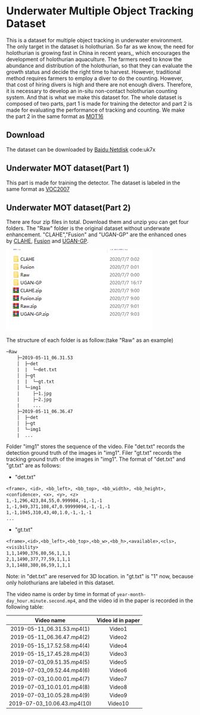 # Underwater Multiple Object Tracking Dataset

This is a dataset for multiple object tracking in underwater environment. The only target in the dataset is holothurian. So far as we know, the need for holothurian is growing fast in China in recent years,, which encourages the development of holothurian aquaculture. The farmers need to know the abundance and distribution of the holothurian, so that they can evaluate the growth status and decide the right time to harvest. However, traditional method requires farmers to employ a diver to do the counting. However, that cost of hiring divers is high and there are not enough divers. Therefore, it is necessary to develop an in-situ non-contact holothurian counting system. And that is what we make this dataset for. The whole dataset is composed of two parts, part 1 is made for training the detector and part 2 is made for evaluating the performance of tracking and counting. We make the part 2 in the same format as [MOT16](https://motchallenge.net/data/MOT16/)


## Download

The dataset can be downloaded by [Baidu Netdisk](https://pan.baidu.com/s/1JRjW8TjbT-TW60kHY18yWg) code:uk7x  

## Underwater MOT dataset(Part 1)

This part is made for training the detector. The dataset is labeled in the same format as [VOC2007](http://host.robots.ox.ac.uk/pascal/VOC/index.html)

## Underwater MOT dataset(Part 2)

There are four zip files in total. Download them and unzip you can get four folders. The "Raw" folder is the original dataset without underwate enhancement. "CLAHE","Fusion" and "UGAN-GP" are the enhanced ones by [CLAHE](https://link.springer.com/article/10.1023/B:VLSI.0000028532.53893.82), [Fusion](https://ieeexplore.ieee.org/abstract/document/6247661/) and [UGAN-GP](https://ieeexplore.ieee.org/abstract/document/8460552).

![](imgs/screenshot_unzip.png)  

The structure of each folder is as follow:(take "Raw" as an example)

```
─Raw
    ├─2019-05-11_06.31.53
    │  ├─det
    |  |  └─det.txt
    │  ├─gt
    |  |  └─gt.txt
    │  └─img1
    |     ├─1.jpg
    |     ├─2.jpg
    |     ...
    ├─2019-05-11_06.36.47
    │  ├─det
    │  ├─gt
    │  └─img1
    |  ...
```

Folder "img1" stores the sequence of the video. File "det.txt" records the detection ground truth of the images in "img1". Filer "gt.txt" records the tracking ground truth of the images in "img1". The format of "det.txt" and "gt.txt" are as follows:

- "det.txt"

```
<frame>, <id>, <bb_left>, <bb_top>, <bb_width>, <bb_height>, <confidence>, <x>, <y>, <z>
1,-1,296,423,84,55,0.999984,-1,-1,-1
1,-1,949,371,108,47,0.99999094,-1,-1,-1
1,-1,1045,310,43,40,1.0,-1,-1,-1
...
```

- "gt.txt"

```
<frame>,<id>,<bb_left>,<bb_top>,<bb_w>,<bb_h>,<available>,<cls>,<visibility>
1,1,1490,376,80,56,1,1,1
2,1,1490,377,77,59,1,1,1
3,1,1488,380,86,59,1,1,1
```
Note: <x><y><z> in "det.txt" are reserved for 3D location. <cls> in "gt.txt" is "1" now, because only holothurians are labeled in this dataset.

The video name is order by time in format of ```year-month-day_hour.minute.second.mp4```, and the video id in the paper is recorded in the following table:

|          Video name         | Video id in paper |
|:---------------------------:|:-----------------:|
|  2019-05-11_06.31.53.mp4(1) |       Video1      |
|  2019-05-11_06.36.47.mp4(2) |       Video2      |
|  2019-05-15_17.52.58.mp4(4) |       Video4      |
|  2019-05-15_17.45.28.mp4(3) |       Video3      |
|  2019-07-03_09.51.35.mp4(5) |       Video5      |
|  2019-07-03_09.52.44.mp4(6) |       Video6      |
|  2019-07-03_10.00.01.mp4(7) |       Video7      |
|  2019-07-03_10.01.01.mp4(8) |       Video8      |
|  2019-07-03_10.05.28.mp4(9) |       Video9      |
| 2019-07-03_10.06.43.mp4(10) |      Video10      |
